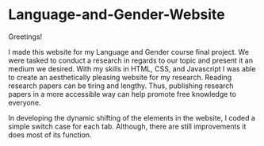 # Language-and-Gender-Website

Greetings!

I made this website for my Language and Gender course final project. We were tasked to conduct a research in regards to our topic and present it an medium we desired. 
With my skills in HTML, CSS, and Javascript I was able to create an aesthetically pleasing website for my research. Reading research papers can be tiring and lengthy. 
Thus, publishing research papers in a more accessible way can help promote free knowledge to everyone. 

In developing the dynamic shifting of the elements in the website, I coded a simple switch case for each tab. Although, there are still improvements it does most of its function. 
